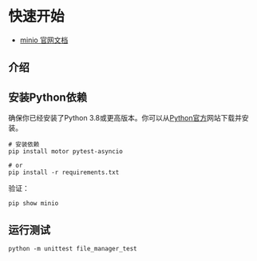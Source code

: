 # 快速开始

- [minio 官网文档](https://min.io/docs/minio/linux/index.html?ref=con)

## 介绍

## 安装Python依赖

确保你已经安装了Python 3.8或更高版本。你可以从[Python官方](https://www.python.org/downloads/)网站下载并安装。

```shell
# 安装依赖
pip install motor pytest-asyncio

# or
pip install -r requirements.txt
```

验证：

```shell
pip show minio
```

## 运行测试

```shell
python -m unittest file_manager_test
```


